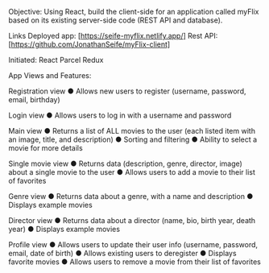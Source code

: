 Objective:
Using React, build the client-side for an application called myFlix based on
its existing server-side code (REST API and database).

Links
Deployed app: [https://seife-myflix.netlify.app/]
Rest API: [https://github.com/JonathanSeife/myFlix-client]

Initiated:
React
Parcel
Redux

App Views and Features:

Registration view
● Allows new users to register (username, password, email, birthday)

Login view
● Allows users to log in with a username and password

Main view
● Returns a list of ALL movies to the user (each listed item with an image, title, and description)
● Sorting and filtering
● Ability to select a movie for more details

Single movie view
● Returns data (description, genre, director, image) about a single movie to the user
● Allows users to add a movie to their list of favorites

Genre view
● Returns data about a genre, with a name and description
● Displays example movies

Director view
● Returns data about a director (name, bio, birth year, death year)
● Displays example movies

Profile view
● Allows users to update their user info (username, password, email, date of birth)
● Allows existing users to deregister
● Displays favorite movies
● Allows users to remove a movie from their list of favorites
